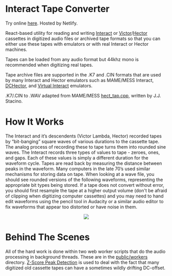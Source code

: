 # Interact Tape Converter

Try online [here](https://interact-tape-converter.netlify.app/).  Hosted by Netlify.

React-based utility for reading and writing [Interact](https://www.old-computers.com/museum/computer.asp?c=1004&st=1) or
[Victor](https://www.old-computers.com/museum/computer.asp?c=151)/[Hector](https://www.old-computers.com/museum/computer.asp?c=427)
cassettes in digitized audio files or archived tape formats so that you can either use these tapes with emulators or with real Interact or Hector machines.

Tapes can be loaded from any audio format but 44khz mono is recommended when digitizing real tapes.

Tape archive files are supported in the .K7 and .CIN formats that are used by many Interact and Hector emulators
such as MAME/MESS Interact, [DCHector](http://dchector.free.fr/index.html), and [Virtual Interact](http://www.geocities.ws/emucompboy/) emulators.

.K7/.CIN to .WAV adapted from MAME/MESS [hect_tap.cpp](https://github.com/mamedev/mame/blob/master/src/lib/formats/hect_tap.cpp), written by J.J. Stacino.

# How It Works

The Interact and it’s descendents (Victor Lambda, Hector) recorded tapes by “bit-banging” square waves of various durations to the cassette tape. 
The analog process of recording these to tape turns them into rounded sine waves. The Interact records three types of values to tape - zeroes, ones, and gaps. 
Each of these values is simply a different duration for the waveform cycle. Tapes are read back by measuring the distance between peaks in the waveform. 
Many computers in the late 70’s used similar mechanisms for storing data on tape. When looking at a wave file, you should see rounded versions of the 
following waveforms, representing the appropriate bit types being stored. If a tape does not convert without error, you should first resample the 
tape at a higher output volume (don't be afraid of clipping when digitizing computer cassettes) and you may need to hand edit waveforms using the 
pencil tool in Audacity or a similar audio editor to fix waveforms that appear too distorted or have noise in them.

<p align="center"><img src="https://user-images.githubusercontent.com/105246/130365204-2e06a02b-133a-42a5-96ff-a2a092bf09cc.png"/></p>

# Behind The Scenes

All of the hard work is done within two web worker scripts that do the audio processing in background threads.
These are in the [public/workers](https://github.com/edanuff/interact-tape-converter/tree/master/public/workers) directory.
[Z-Score Peak Detection](https://stackoverflow.com/questions/22583391/peak-signal-detection-in-realtime-timeseries-data/) is used 
to deal with the fact that many digitized old cassette tapes can have a sometimes wildly drifting DC-offset.

